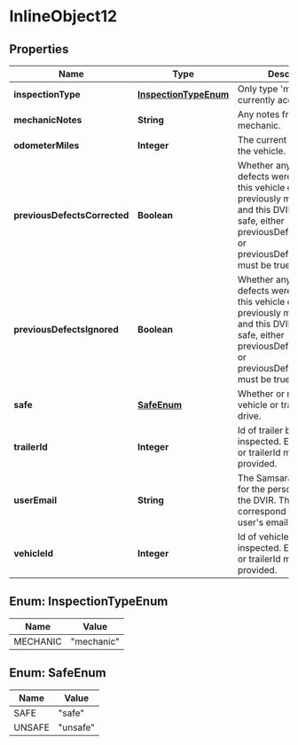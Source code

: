 
# InlineObject12

## Properties
Name | Type | Description | Notes
------------ | ------------- | ------------- | -------------
**inspectionType** | [**InspectionTypeEnum**](#InspectionTypeEnum) | Only type &#39;mechanic&#39; is currently accepted. | 
**mechanicNotes** | **String** | Any notes from the mechanic. |  [optional]
**odometerMiles** | **Integer** | The current odometer of the vehicle. |  [optional]
**previousDefectsCorrected** | **Boolean** | Whether any previous defects were corrected. If this vehicle or trailer was previously marked unsafe, and this DVIR marks it as safe, either previousDefectsCorrected or previousDefectsIgnored must be true. |  [optional]
**previousDefectsIgnored** | **Boolean** | Whether any previous defects were ignored. If this vehicle or trailer was previously marked unsafe, and this DVIR marks it as safe, either previousDefectsCorrected or previousDefectsIgnored must be true. |  [optional]
**safe** | [**SafeEnum**](#SafeEnum) | Whether or not this vehicle or trailer is safe to drive. | 
**trailerId** | **Integer** | Id of trailer being inspected. Either vehicleId or trailerId must be provided. |  [optional]
**userEmail** | **String** | The Samsara login email for the person creating the DVIR. The email must correspond to a Samsara user&#39;s email. | 
**vehicleId** | **Integer** | Id of vehicle being inspected. Either vehicleId or trailerId must be provided. |  [optional]


<a name="InspectionTypeEnum"></a>
## Enum: InspectionTypeEnum
Name | Value
---- | -----
MECHANIC | &quot;mechanic&quot;


<a name="SafeEnum"></a>
## Enum: SafeEnum
Name | Value
---- | -----
SAFE | &quot;safe&quot;
UNSAFE | &quot;unsafe&quot;



